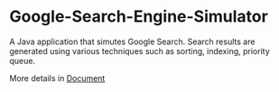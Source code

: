 # Google-Search-Engine-Simulator
A Java application that simutes Google Search. Search results are generated using various techniques such as sorting, indexing, priority queue.

More details in [Document](https://github.com/tchu1997/Google-Search-Engine-Simulator/blob/master/PA3.docx)
